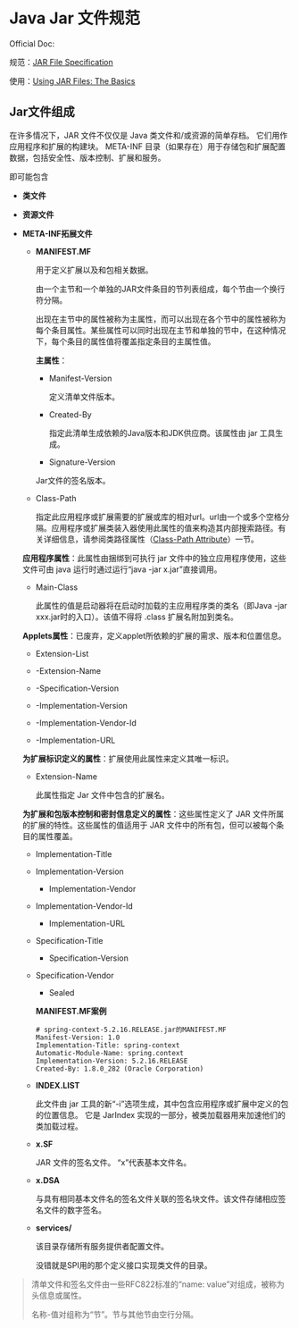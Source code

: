 # Java Jar 文件规范

Official Doc: 

规范：[JAR File Specification](https://docs.oracle.com/javase/8/docs/technotes/guides/jar/jar.html)

使用：[Using JAR Files: The Basics](https://docs.oracle.com/javase/tutorial/deployment/jar/basicsindex.html)



## Jar文件组成

在许多情况下，JAR 文件不仅仅是 Java 类文件和/或资源的简单存档。 它们用作应用程序和扩展的构建块。 META-INF 目录（如果存在）用于存储包和扩展配置数据，包括安全性、版本控制、扩展和服务。

即可能包含

+ **类文件**

+ **资源文件**

+ **META-INF拓展文件**

  + **MANIFEST.MF**

    用于定义扩展以及和包相关数据。

    由一个主节和一个单独的JAR文件条目的节列表组成，每个节由一个换行符分隔。

    出现在主节中的属性被称为主属性，而可以出现在各个节中的属性被称为每个条目属性。某些属性可以同时出现在主节和单独的节中，在这种情况下，每个条目的属性值将覆盖指定条目的主属性值。

    **主属性**：

    + Manifest-Version

      定义清单文件版本。

    + Created-By

      指定此清单生成依赖的Java版本和JDK供应商。该属性由 jar 工具生成。

    + Signature-Version
  
    Jar文件的签名版本。
  
  + Class-Path
  
    指定此应用程序或扩展需要的扩展或库的相对url。url由一个或多个空格分隔。应用程序或扩展类装入器使用此属性的值来构造其内部搜索路径。有关详细信息，请参阅类路径属性（[Class-Path Attribute](https://docs.oracle.com/javase/8/docs/technotes/guides/jar/jar.html#classpath)）一节。
  
  **应用程序属性**：此属性由捆绑到可执行 jar 文件中的独立应用程序使用，这些文件可由 java 运行时通过运行“java -jar x.jar”直接调用。
  
  + Main-Class
  
    此属性的值是启动器将在启动时加载的主应用程序类的类名（即Java -jar xxx.jar时的入口）。该值不得将 .class 扩展名附加到类名。
  
  **Applets属性**：已废弃，定义applet所依赖的扩展的需求、版本和位置信息。
  
    + Extension-List
  
    + <extension>-Extension-Name
    + <extension>-Specification-Version
    + <extension>-Implementation-Version
    + <extension>-Implementation-Vendor-Id
    + <extension>-Implementation-URL

    **为扩展标识定义的属性**：扩展使用此属性来定义其唯一标识。

    + Extension-Name

      此属性指定 Jar 文件中包含的扩展名。

    **为扩展和包版本控制和密封信息定义的属性**：这些属性定义了 JAR 文件所属的扩展的特性。这些属性的值适用于 JAR 文件中的所有包，但可以被每个条目的属性覆盖。

    + Implementation-Title
  + Implementation-Version
    + Implementation-Vendor
  + Implementation-Vendor-Id
    + Implementation-URL
  + Specification-Title
    + Specification-Version
  + Specification-Vendor
    + Sealed
  
    **MANIFEST.MF案例**
  
    ```properties
    # spring-context-5.2.16.RELEASE.jar的MANIFEST.MF
    Manifest-Version: 1.0
    Implementation-Title: spring-context
    Automatic-Module-Name: spring.context
    Implementation-Version: 5.2.16.RELEASE
    Created-By: 1.8.0_282 (Oracle Corporation)
    ```
  
  + **INDEX.LIST**
  
    此文件由 jar 工具的新“-i”选项生成，其中包含应用程序或扩展中定义的包的位置信息。 它是 JarIndex 实现的一部分，被类加载器用来加速他们的类加载过程。
  
  + **x.SF**
  
    JAR 文件的签名文件。  “x”代表基本文件名。
  
  + **x.DSA**
  
    与具有相同基本文件名的签名文件关联的签名块文件。该文件存储相应签名文件的数字签名。
  
  + **services/**
  
    该目录存储所有服务提供者配置文件。
  
    没错就是SPI用的那个定义接口实现类文件的目录。

> 清单文件和签名文件由一些RFC822标准的“name: value”对组成，被称为头信息或属性。
>
> 名称-值对组称为“节”。节与其他节由空行分隔。

